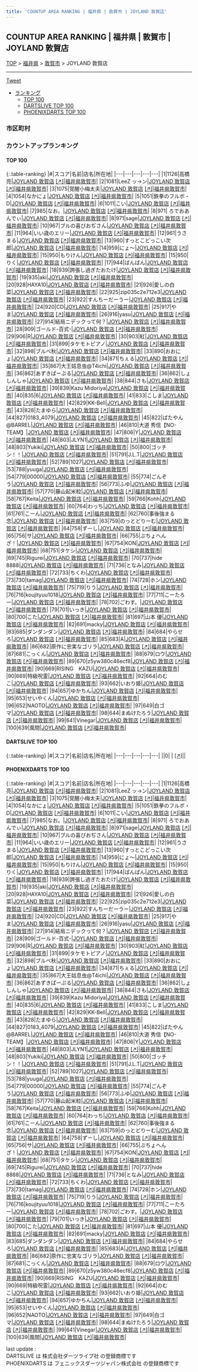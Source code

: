 ```yaml
---
title: 'COUNTUP AREA RANKING | 福井県 | 敦賀市 | JOYLAND 敦賀店'
---
```

## COUNTUP AREA RANKING | 福井県 | 敦賀市 | JOYLAND 敦賀店

[TOP](/darts/rank/) > [福井県](/darts/rank/福井県/) > [敦賀市](/darts/rank/福井県/敦賀市/) > JOYLAND 敦賀店

___

<a href="https://twitter.com/share?ref_src=twsrc%5Etfw" data-text="COUNTUP AREA RANKING | 福井県敦賀市JOYLAND 敦賀店" class="twitter-share-button" data-hashtags="DARTSLIVE,PHOENIXDARTS,darts,ダーツ" data-show-count="false">Tweet</a>

* [ランキング](#カウントアップランキング)
    * [TOP 100](#top-100)
    * [DARTSLIVE TOP 100](#dartslive-top-100)
    * [PHOENIXDARTS TOP 100](#phoenixdarts-top-100)

### 市区町村

<ul>

</ul>

### カウントアップランキング

#### TOP 100



{:.table-ranking}
|#|スコア|名前|店名|所在地|
|---|---|---|---|---|
|1|1126|<span class="rank-name-pd"><span class="pro-icon-pd"></span>高橋  亮</span>|<a href="/darts/rank/shops/8790.html">JOYLAND 敦賀店</a> <a href="https://vs.phoenixdarts.com/jp/shop/shopDetailInfo/s_8790?s_seq=8790">[↗]</a>|<a href="/darts/rank/福井県/敦賀市">福井県敦賀市</a>|
|2|1081|<span class="rank-name-pd">LeeZ ッ→ン</span>|<a href="/darts/rank/shops/8790.html">JOYLAND 敦賀店</a> <a href="https://vs.phoenixdarts.com/jp/shop/shopDetailInfo/s_8790?s_seq=8790">[↗]</a>|<a href="/darts/rank/福井県/敦賀市">福井県敦賀市</a>|
|3|1075|<span class="rank-name-pd">覚醒小梅太夫</span>|<a href="/darts/rank/shops/8790.html">JOYLAND 敦賀店</a> <a href="https://vs.phoenixdarts.com/jp/shop/shopDetailInfo/s_8790?s_seq=8790">[↗]</a>|<a href="/darts/rank/福井県/敦賀市">福井県敦賀市</a>|
|4|1054|<span class="rank-name-pd">なかにょ</span>|<a href="/darts/rank/shops/8790.html">JOYLAND 敦賀店</a> <a href="https://vs.phoenixdarts.com/jp/shop/shopDetailInfo/s_8790?s_seq=8790">[↗]</a>|<a href="/darts/rank/福井県/敦賀市">福井県敦賀市</a>|
|5|1051|<span class="rank-name-pd">鉄拳のフルボ・D</span>|<a href="/darts/rank/shops/8790.html">JOYLAND 敦賀店</a> <a href="https://vs.phoenixdarts.com/jp/shop/shopDetailInfo/s_8790?s_seq=8790">[↗]</a>|<a href="/darts/rank/福井県/敦賀市">福井県敦賀市</a>|
|6|1011|<span class="rank-name-pd">こい</span>|<a href="/darts/rank/shops/8790.html">JOYLAND 敦賀店</a> <a href="https://vs.phoenixdarts.com/jp/shop/shopDetailInfo/s_8790?s_seq=8790">[↗]</a>|<a href="/darts/rank/福井県/敦賀市">福井県敦賀市</a>|
|7|985|<span class="rank-name-pd">なお。</span>|<a href="/darts/rank/shops/8790.html">JOYLAND 敦賀店</a> <a href="https://vs.phoenixdarts.com/jp/shop/shopDetailInfo/s_8790?s_seq=8790">[↗]</a>|<a href="/darts/rank/福井県/敦賀市">福井県敦賀市</a>|
|8|971|<span class="rank-name-pd"> ろでおあんでぃ</span>|<a href="/darts/rank/shops/8790.html">JOYLAND 敦賀店</a> <a href="https://vs.phoenixdarts.com/jp/shop/shopDetailInfo/s_8790?s_seq=8790">[↗]</a>|<a href="/darts/rank/福井県/敦賀市">福井県敦賀市</a>|
|8|971|<span class="rank-name-pd">sage</span>|<a href="/darts/rank/shops/8790.html">JOYLAND 敦賀店</a> <a href="https://vs.phoenixdarts.com/jp/shop/shopDetailInfo/s_8790?s_seq=8790">[↗]</a>|<a href="/darts/rank/福井県/敦賀市">福井県敦賀市</a>|
|10|967|<span class="rank-name-pd">ブルの喜びおぢさん</span>|<a href="/darts/rank/shops/8790.html">JOYLAND 敦賀店</a> <a href="https://vs.phoenixdarts.com/jp/shop/shopDetailInfo/s_8790?s_seq=8790">[↗]</a>|<a href="/darts/rank/福井県/敦賀市">福井県敦賀市</a>|
|11|964|<span class="rank-name-pd">いい歳のエリー</span>|<a href="/darts/rank/shops/8790.html">JOYLAND 敦賀店</a> <a href="https://vs.phoenixdarts.com/jp/shop/shopDetailInfo/s_8790?s_seq=8790">[↗]</a>|<a href="/darts/rank/福井県/敦賀市">福井県敦賀市</a>|
|12|961|<span class="rank-name-pd">うさまる</span>|<a href="/darts/rank/shops/8790.html">JOYLAND 敦賀店</a> <a href="https://vs.phoenixdarts.com/jp/shop/shopDetailInfo/s_8790?s_seq=8790">[↗]</a>|<a href="/darts/rank/福井県/敦賀市">福井県敦賀市</a>|
|13|960|<span class="rank-name-pd">すっとこどっこい次郎</span>|<a href="/darts/rank/shops/8790.html">JOYLAND 敦賀店</a> <a href="https://vs.phoenixdarts.com/jp/shop/shopDetailInfo/s_8790?s_seq=8790">[↗]</a>|<a href="/darts/rank/福井県/敦賀市">福井県敦賀市</a>|
|14|959|<span class="rank-name-pd">にょ〜</span>|<a href="/darts/rank/shops/8790.html">JOYLAND 敦賀店</a> <a href="https://vs.phoenixdarts.com/jp/shop/shopDetailInfo/s_8790?s_seq=8790">[↗]</a>|<a href="/darts/rank/福井県/敦賀市">福井県敦賀市</a>|
|15|950|<span class="rank-name-pd">もりけん</span>|<a href="/darts/rank/shops/8790.html">JOYLAND 敦賀店</a> <a href="https://vs.phoenixdarts.com/jp/shop/shopDetailInfo/s_8790?s_seq=8790">[↗]</a>|<a href="/darts/rank/福井県/敦賀市">福井県敦賀市</a>|
|15|950|<span class="rank-name-pd">りく</span>|<a href="/darts/rank/shops/8790.html">JOYLAND 敦賀店</a> <a href="https://vs.phoenixdarts.com/jp/shop/shopDetailInfo/s_8790?s_seq=8790">[↗]</a>|<a href="/darts/rank/福井県/敦賀市">福井県敦賀市</a>|
|17|944|<span class="rank-name-pd">ばんばん</span>|<a href="/darts/rank/shops/8790.html">JOYLAND 敦賀店</a> <a href="https://vs.phoenixdarts.com/jp/shop/shopDetailInfo/s_8790?s_seq=8790">[↗]</a>|<a href="/darts/rank/福井県/敦賀市">福井県敦賀市</a>|
|18|939|<span class="rank-name-pd">誇張し過ぎたおたけ</span>|<a href="/darts/rank/shops/8790.html">JOYLAND 敦賀店</a> <a href="https://vs.phoenixdarts.com/jp/shop/shopDetailInfo/s_8790?s_seq=8790">[↗]</a>|<a href="/darts/rank/福井県/敦賀市">福井県敦賀市</a>|
|19|935|<span class="rank-name-pd">aki</span>|<a href="/darts/rank/shops/8790.html">JOYLAND 敦賀店</a> <a href="https://vs.phoenixdarts.com/jp/shop/shopDetailInfo/s_8790?s_seq=8790">[↗]</a>|<a href="/darts/rank/福井県/敦賀市">福井県敦賀市</a>|
|20|928|<span class="rank-name-pd">HAYA10</span>|<a href="/darts/rank/shops/8790.html">JOYLAND 敦賀店</a> <a href="https://vs.phoenixdarts.com/jp/shop/shopDetailInfo/s_8790?s_seq=8790">[↗]</a>|<a href="/darts/rank/福井県/敦賀市">福井県敦賀市</a>|
|21|926|<span class="rank-name-pd">愛しの白菜</span>|<a href="/darts/rank/shops/8790.html">JOYLAND 敦賀店</a> <a href="https://vs.phoenixdarts.com/jp/shop/shopDetailInfo/s_8790?s_seq=8790">[↗]</a>|<a href="/darts/rank/福井県/敦賀市">福井県敦賀市</a>|
|22|925|<span class="rank-name-pd">zip035c2e712e3</span>|<a href="/darts/rank/shops/8790.html">JOYLAND 敦賀店</a> <a href="https://vs.phoenixdarts.com/jp/shop/shopDetailInfo/s_8790?s_seq=8790">[↗]</a>|<a href="/darts/rank/福井県/敦賀市">福井県敦賀市</a>|
|23|922|<span class="rank-name-pd">すんちーだーうー</span>|<a href="/darts/rank/shops/8790.html">JOYLAND 敦賀店</a> <a href="https://vs.phoenixdarts.com/jp/shop/shopDetailInfo/s_8790?s_seq=8790">[↗]</a>|<a href="/darts/rank/福井県/敦賀市">福井県敦賀市</a>|
|24|920|<span class="rank-name-pd">CD</span>|<a href="/darts/rank/shops/8790.html">JOYLAND 敦賀店</a> <a href="https://vs.phoenixdarts.com/jp/shop/shopDetailInfo/s_8790?s_seq=8790">[↗]</a>|<a href="/darts/rank/福井県/敦賀市">福井県敦賀市</a>|
|25|917|<span class="rank-name-pd">やま</span>|<a href="/darts/rank/shops/8790.html">JOYLAND 敦賀店</a> <a href="https://vs.phoenixdarts.com/jp/shop/shopDetailInfo/s_8790?s_seq=8790">[↗]</a>|<a href="/darts/rank/福井県/敦賀市">福井県敦賀市</a>|
|26|916|<span class="rank-name-pd">yasu</span>|<a href="/darts/rank/shops/8790.html">JOYLAND 敦賀店</a> <a href="https://vs.phoenixdarts.com/jp/shop/shopDetailInfo/s_8790?s_seq=8790">[↗]</a>|<a href="/darts/rank/福井県/敦賀市">福井県敦賀市</a>|
|27|914|<span class="rank-name-pd">結局ニデックって何？</span>|<a href="/darts/rank/shops/8790.html">JOYLAND 敦賀店</a> <a href="https://vs.phoenixdarts.com/jp/shop/shopDetailInfo/s_8790?s_seq=8790">[↗]</a>|<a href="/darts/rank/福井県/敦賀市">福井県敦賀市</a>|
|28|909|<span class="rank-name-pd">ゴールド-百式-</span>|<a href="/darts/rank/shops/8790.html">JOYLAND 敦賀店</a> <a href="https://vs.phoenixdarts.com/jp/shop/shopDetailInfo/s_8790?s_seq=8790">[↗]</a>|<a href="/darts/rank/福井県/敦賀市">福井県敦賀市</a>|
|29|906|<span class="rank-name-pd">R</span>|<a href="/darts/rank/shops/8790.html">JOYLAND 敦賀店</a> <a href="https://vs.phoenixdarts.com/jp/shop/shopDetailInfo/s_8790?s_seq=8790">[↗]</a>|<a href="/darts/rank/福井県/敦賀市">福井県敦賀市</a>|
|30|903|<span class="rank-name-pd">紅</span>|<a href="/darts/rank/shops/8790.html">JOYLAND 敦賀店</a> <a href="https://vs.phoenixdarts.com/jp/shop/shopDetailInfo/s_8790?s_seq=8790">[↗]</a>|<a href="/darts/rank/福井県/敦賀市">福井県敦賀市</a>|
|31|899|<span class="rank-name-pd">タケモトピアノ</span>|<a href="/darts/rank/shops/8790.html">JOYLAND 敦賀店</a> <a href="https://vs.phoenixdarts.com/jp/shop/shopDetailInfo/s_8790?s_seq=8790">[↗]</a>|<a href="/darts/rank/福井県/敦賀市">福井県敦賀市</a>|
|32|898|<span class="rank-name-pd">ブルベ秋</span>|<a href="/darts/rank/shops/8790.html">JOYLAND 敦賀店</a> <a href="https://vs.phoenixdarts.com/jp/shop/shopDetailInfo/s_8790?s_seq=8790">[↗]</a>|<a href="/darts/rank/福井県/敦賀市">福井県敦賀市</a>|
|33|890|<span class="rank-name-pd">おおにょ</span>|<a href="/darts/rank/shops/8790.html">JOYLAND 敦賀店</a> <a href="https://vs.phoenixdarts.com/jp/shop/shopDetailInfo/s_8790?s_seq=8790">[↗]</a>|<a href="/darts/rank/福井県/敦賀市">福井県敦賀市</a>|
|34|871|<span class="rank-name-pd">ちぇる</span>|<a href="/darts/rank/shops/8790.html">JOYLAND 敦賀店</a> <a href="https://vs.phoenixdarts.com/jp/shop/shopDetailInfo/s_8790?s_seq=8790">[↗]</a>|<a href="/darts/rank/福井県/敦賀市">福井県敦賀市</a>|
|35|867|<span class="rank-name-pd">大王姑息虫@T4ichi</span>|<a href="/darts/rank/shops/8790.html">JOYLAND 敦賀店</a> <a href="https://vs.phoenixdarts.com/jp/shop/shopDetailInfo/s_8790?s_seq=8790">[↗]</a>|<a href="/darts/rank/福井県/敦賀市">福井県敦賀市</a>|
|36|862|<span class="rank-name-pd">あずきぱーぷる</span>|<a href="/darts/rank/shops/8790.html">JOYLAND 敦賀店</a> <a href="https://vs.phoenixdarts.com/jp/shop/shopDetailInfo/s_8790?s_seq=8790">[↗]</a>|<a href="/darts/rank/福井県/敦賀市">福井県敦賀市</a>|
|36|862|<span class="rank-name-pd">しょしんしゃ</span>|<a href="/darts/rank/shops/8790.html">JOYLAND 敦賀店</a> <a href="https://vs.phoenixdarts.com/jp/shop/shopDetailInfo/s_8790?s_seq=8790">[↗]</a>|<a href="/darts/rank/福井県/敦賀市">福井県敦賀市</a>|
|38|844|<span class="rank-name-pd">さも</span>|<a href="/darts/rank/shops/8790.html">JOYLAND 敦賀店</a> <a href="https://vs.phoenixdarts.com/jp/shop/shopDetailInfo/s_8790?s_seq=8790">[↗]</a>|<a href="/darts/rank/福井県/敦賀市">福井県敦賀市</a>|
|39|839|<span class="rank-name-pd">Kazu Midoriya</span>|<a href="/darts/rank/shops/8790.html">JOYLAND 敦賀店</a> <a href="https://vs.phoenixdarts.com/jp/shop/shopDetailInfo/s_8790?s_seq=8790">[↗]</a>|<a href="/darts/rank/福井県/敦賀市">福井県敦賀市</a>|
|40|835|<span class="rank-name-pd">6</span>|<a href="/darts/rank/shops/8790.html">JOYLAND 敦賀店</a> <a href="https://vs.phoenixdarts.com/jp/shop/shopDetailInfo/s_8790?s_seq=8790">[↗]</a>|<a href="/darts/rank/福井県/敦賀市">福井県敦賀市</a>|
|41|833|<span class="rank-name-pd">こしま</span>|<a href="/darts/rank/shops/8790.html">JOYLAND 敦賀店</a> <a href="https://vs.phoenixdarts.com/jp/shop/shopDetailInfo/s_8790?s_seq=8790">[↗]</a>|<a href="/darts/rank/福井県/敦賀市">福井県敦賀市</a>|
|42|829|<span class="rank-name-pd">KK-Bell</span>|<a href="/darts/rank/shops/8790.html">JOYLAND 敦賀店</a> <a href="https://vs.phoenixdarts.com/jp/shop/shopDetailInfo/s_8790?s_seq=8790">[↗]</a>|<a href="/darts/rank/福井県/敦賀市">福井県敦賀市</a>|
|43|828|<span class="rank-name-pd">たまゆら</span>|<a href="/darts/rank/shops/8790.html">JOYLAND 敦賀店</a> <a href="https://vs.phoenixdarts.com/jp/shop/shopDetailInfo/s_8790?s_seq=8790">[↗]</a>|<a href="/darts/rank/福井県/敦賀市">福井県敦賀市</a>|
|44|827|<span class="rank-name-pd">0183_4079</span>|<a href="/darts/rank/shops/8790.html">JOYLAND 敦賀店</a> <a href="https://vs.phoenixdarts.com/jp/shop/shopDetailInfo/s_8790?s_seq=8790">[↗]</a>|<a href="/darts/rank/福井県/敦賀市">福井県敦賀市</a>|
|45|822|<span class="rank-name-pd">ばたやん@BARREL</span>|<a href="/darts/rank/shops/8790.html">JOYLAND 敦賀店</a> <a href="https://vs.phoenixdarts.com/jp/shop/shopDetailInfo/s_8790?s_seq=8790">[↗]</a>|<a href="/darts/rank/福井県/敦賀市">福井県敦賀市</a>|
|46|810|<span class="rank-name-pd">大道 秀信【NO-TEAM】</span>|<a href="/darts/rank/shops/8790.html">JOYLAND 敦賀店</a> <a href="https://vs.phoenixdarts.com/jp/shop/shopDetailInfo/s_8790?s_seq=8790">[↗]</a>|<a href="/darts/rank/福井県/敦賀市">福井県敦賀市</a>|
|47|806|<span class="rank-name-pd">Y</span>|<a href="/darts/rank/shops/8790.html">JOYLAND 敦賀店</a> <a href="https://vs.phoenixdarts.com/jp/shop/shopDetailInfo/s_8790?s_seq=8790">[↗]</a>|<a href="/darts/rank/福井県/敦賀市">福井県敦賀市</a>|
|48|803|<span class="rank-name-pd">JLYN1</span>|<a href="/darts/rank/shops/8790.html">JOYLAND 敦賀店</a> <a href="https://vs.phoenixdarts.com/jp/shop/shopDetailInfo/s_8790?s_seq=8790">[↗]</a>|<a href="/darts/rank/福井県/敦賀市">福井県敦賀市</a>|
|48|803|<span class="rank-name-pd">Yukiki</span>|<a href="/darts/rank/shops/8790.html">JOYLAND 敦賀店</a> <a href="https://vs.phoenixdarts.com/jp/shop/shopDetailInfo/s_8790?s_seq=8790">[↗]</a>|<a href="/darts/rank/福井県/敦賀市">福井県敦賀市</a>|
|50|800|<span class="rank-name-pd">ゴッチン！！</span>|<a href="/darts/rank/shops/8790.html">JOYLAND 敦賀店</a> <a href="https://vs.phoenixdarts.com/jp/shop/shopDetailInfo/s_8790?s_seq=8790">[↗]</a>|<a href="/darts/rank/福井県/敦賀市">福井県敦賀市</a>|
|51|791|<span class="rank-name-pd">J.L.T</span>|<a href="/darts/rank/shops/8790.html">JOYLAND 敦賀店</a> <a href="https://vs.phoenixdarts.com/jp/shop/shopDetailInfo/s_8790?s_seq=8790">[↗]</a>|<a href="/darts/rank/福井県/敦賀市">福井県敦賀市</a>|
|52|789|<span class="rank-name-pd">1027</span>|<a href="/darts/rank/shops/8790.html">JOYLAND 敦賀店</a> <a href="https://vs.phoenixdarts.com/jp/shop/shopDetailInfo/s_8790?s_seq=8790">[↗]</a>|<a href="/darts/rank/福井県/敦賀市">福井県敦賀市</a>|
|53|788|<span class="rank-name-pd">yuuga</span>|<a href="/darts/rank/shops/8790.html">JOYLAND 敦賀店</a> <a href="https://vs.phoenixdarts.com/jp/shop/shopDetailInfo/s_8790?s_seq=8790">[↗]</a>|<a href="/darts/rank/福井県/敦賀市">福井県敦賀市</a>|
|54|779|<span class="rank-name-pd">00000</span>|<a href="/darts/rank/shops/8790.html">JOYLAND 敦賀店</a> <a href="https://vs.phoenixdarts.com/jp/shop/shopDetailInfo/s_8790?s_seq=8790">[↗]</a>|<a href="/darts/rank/福井県/敦賀市">福井県敦賀市</a>|
|55|774|<span class="rank-name-pd">ごんぞう</span>|<a href="/darts/rank/shops/8790.html">JOYLAND 敦賀店</a> <a href="https://vs.phoenixdarts.com/jp/shop/shopDetailInfo/s_8790?s_seq=8790">[↗]</a>|<a href="/darts/rank/福井県/敦賀市">福井県敦賀市</a>|
|56|773|<span class="rank-name-pd">ふゆ</span>|<a href="/darts/rank/shops/8790.html">JOYLAND 敦賀店</a> <a href="https://vs.phoenixdarts.com/jp/shop/shopDetailInfo/s_8790?s_seq=8790">[↗]</a>|<a href="/darts/rank/福井県/敦賀市">福井県敦賀市</a>|
|57|770|<span class="rank-name-pd">藤山起米粒</span>|<a href="/darts/rank/shops/8790.html">JOYLAND 敦賀店</a> <a href="https://vs.phoenixdarts.com/jp/shop/shopDetailInfo/s_8790?s_seq=8790">[↗]</a>|<a href="/darts/rank/福井県/敦賀市">福井県敦賀市</a>|
|58|767|<span class="rank-name-pd">Keita</span>|<a href="/darts/rank/shops/8790.html">JOYLAND 敦賀店</a> <a href="https://vs.phoenixdarts.com/jp/shop/shopDetailInfo/s_8790?s_seq=8790">[↗]</a>|<a href="/darts/rank/福井県/敦賀市">福井県敦賀市</a>|
|59|766|<span class="rank-name-pd">Kohh</span>|<a href="/darts/rank/shops/8790.html">JOYLAND 敦賀店</a> <a href="https://vs.phoenixdarts.com/jp/shop/shopDetailInfo/s_8790?s_seq=8790">[↗]</a>|<a href="/darts/rank/福井県/敦賀市">福井県敦賀市</a>|
|60|764|<span class="rank-name-pd">わっち</span>|<a href="/darts/rank/shops/8790.html">JOYLAND 敦賀店</a> <a href="https://vs.phoenixdarts.com/jp/shop/shopDetailInfo/s_8790?s_seq=8790">[↗]</a>|<a href="/darts/rank/福井県/敦賀市">福井県敦賀市</a>|
|61|761|<span class="rank-name-pd">こーん</span>|<a href="/darts/rank/shops/8790.html">JOYLAND 敦賀店</a> <a href="https://vs.phoenixdarts.com/jp/shop/shopDetailInfo/s_8790?s_seq=8790">[↗]</a>|<a href="/darts/rank/福井県/敦賀市">福井県敦賀市</a>|
|62|760|<span class="rank-name-pd">事後強まる念</span>|<a href="/darts/rank/shops/8790.html">JOYLAND 敦賀店</a> <a href="https://vs.phoenixdarts.com/jp/shop/shopDetailInfo/s_8790?s_seq=8790">[↗]</a>|<a href="/darts/rank/福井県/敦賀市">福井県敦賀市</a>|
|63|759|<span class="rank-name-pd">のっとどりーむ</span>|<a href="/darts/rank/shops/8790.html">JOYLAND 敦賀店</a> <a href="https://vs.phoenixdarts.com/jp/shop/shopDetailInfo/s_8790?s_seq=8790">[↗]</a>|<a href="/darts/rank/福井県/敦賀市">福井県敦賀市</a>|
|64|758|<span class="rank-name-pd">ずーし</span>|<a href="/darts/rank/shops/8790.html">JOYLAND 敦賀店</a> <a href="https://vs.phoenixdarts.com/jp/shop/shopDetailInfo/s_8790?s_seq=8790">[↗]</a>|<a href="/darts/rank/福井県/敦賀市">福井県敦賀市</a>|
|65|756|<span class="rank-name-pd">サ</span>|<a href="/darts/rank/shops/8790.html">JOYLAND 敦賀店</a> <a href="https://vs.phoenixdarts.com/jp/shop/shopDetailInfo/s_8790?s_seq=8790">[↗]</a>|<a href="/darts/rank/福井県/敦賀市">福井県敦賀市</a>|
|66|755|<span class="rank-name-pd">ぷちょへんざ！</span>|<a href="/darts/rank/shops/8790.html">JOYLAND 敦賀店</a> <a href="https://vs.phoenixdarts.com/jp/shop/shopDetailInfo/s_8790?s_seq=8790">[↗]</a>|<a href="/darts/rank/福井県/敦賀市">福井県敦賀市</a>|
|67|754|<span class="rank-name-pd">KON</span>|<a href="/darts/rank/shops/8790.html">JOYLAND 敦賀店</a> <a href="https://vs.phoenixdarts.com/jp/shop/shopDetailInfo/s_8790?s_seq=8790">[↗]</a>|<a href="/darts/rank/福井県/敦賀市">福井県敦賀市</a>|
|68|751|<span class="rank-name-pd">タケシ</span>|<a href="/darts/rank/shops/8790.html">JOYLAND 敦賀店</a> <a href="https://vs.phoenixdarts.com/jp/shop/shopDetailInfo/s_8790?s_seq=8790">[↗]</a>|<a href="/darts/rank/福井県/敦賀市">福井県敦賀市</a>|
|69|745|<span class="rank-name-pd">Rigurei</span>|<a href="/darts/rank/shops/8790.html">JOYLAND 敦賀店</a> <a href="https://vs.phoenixdarts.com/jp/shop/shopDetailInfo/s_8790?s_seq=8790">[↗]</a>|<a href="/darts/rank/福井県/敦賀市">福井県敦賀市</a>|
|70|737|<span class="rank-name-pd">hide 8888</span>|<a href="/darts/rank/shops/8790.html">JOYLAND 敦賀店</a> <a href="https://vs.phoenixdarts.com/jp/shop/shopDetailInfo/s_8790?s_seq=8790">[↗]</a>|<a href="/darts/rank/福井県/敦賀市">福井県敦賀市</a>|
|71|736|<span class="rank-name-pd">となみ</span>|<a href="/darts/rank/shops/8790.html">JOYLAND 敦賀店</a> <a href="https://vs.phoenixdarts.com/jp/shop/shopDetailInfo/s_8790?s_seq=8790">[↗]</a>|<a href="/darts/rank/福井県/敦賀市">福井県敦賀市</a>|
|72|733|<span class="rank-name-pd">ちくわ</span>|<a href="/darts/rank/shops/8790.html">JOYLAND 敦賀店</a> <a href="https://vs.phoenixdarts.com/jp/shop/shopDetailInfo/s_8790?s_seq=8790">[↗]</a>|<a href="/darts/rank/福井県/敦賀市">福井県敦賀市</a>|
|73|730|<span class="rank-name-pd">tamag</span>|<a href="/darts/rank/shops/8790.html">JOYLAND 敦賀店</a> <a href="https://vs.phoenixdarts.com/jp/shop/shopDetailInfo/s_8790?s_seq=8790">[↗]</a>|<a href="/darts/rank/福井県/敦賀市">福井県敦賀市</a>|
|74|728|<span class="rank-name-pd">ホン</span>|<a href="/darts/rank/shops/8790.html">JOYLAND 敦賀店</a> <a href="https://vs.phoenixdarts.com/jp/shop/shopDetailInfo/s_8790?s_seq=8790">[↗]</a>|<a href="/darts/rank/福井県/敦賀市">福井県敦賀市</a>|
|75|719|<span class="rank-name-pd">りう</span>|<a href="/darts/rank/shops/8790.html">JOYLAND 敦賀店</a> <a href="https://vs.phoenixdarts.com/jp/shop/shopDetailInfo/s_8790?s_seq=8790">[↗]</a>|<a href="/darts/rank/福井県/敦賀市">福井県敦賀市</a>|
|76|716|<span class="rank-name-pd">koujityuu1018</span>|<a href="/darts/rank/shops/8790.html">JOYLAND 敦賀店</a> <a href="https://vs.phoenixdarts.com/jp/shop/shopDetailInfo/s_8790?s_seq=8790">[↗]</a>|<a href="/darts/rank/福井県/敦賀市">福井県敦賀市</a>|
|77|711|<span class="rank-name-pd">こーたろー</span>|<a href="/darts/rank/shops/8790.html">JOYLAND 敦賀店</a> <a href="https://vs.phoenixdarts.com/jp/shop/shopDetailInfo/s_8790?s_seq=8790">[↗]</a>|<a href="/darts/rank/福井県/敦賀市">福井県敦賀市</a>|
|78|702|<span class="rank-name-pd">ごわす。</span>|<a href="/darts/rank/shops/8790.html">JOYLAND 敦賀店</a> <a href="https://vs.phoenixdarts.com/jp/shop/shopDetailInfo/s_8790?s_seq=8790">[↗]</a>|<a href="/darts/rank/福井県/敦賀市">福井県敦賀市</a>|
|79|701|<span class="rank-name-pd">いっき</span>|<a href="/darts/rank/shops/8790.html">JOYLAND 敦賀店</a> <a href="https://vs.phoenixdarts.com/jp/shop/shopDetailInfo/s_8790?s_seq=8790">[↗]</a>|<a href="/darts/rank/福井県/敦賀市">福井県敦賀市</a>|
|80|700|<span class="rank-name-pd">こた</span>|<a href="/darts/rank/shops/8790.html">JOYLAND 敦賀店</a> <a href="https://vs.phoenixdarts.com/jp/shop/shopDetailInfo/s_8790?s_seq=8790">[↗]</a>|<a href="/darts/rank/福井県/敦賀市">福井県敦賀市</a>|
|81|697|<span class="rank-name-pd">山本 優</span>|<a href="/darts/rank/shops/8790.html">JOYLAND 敦賀店</a> <a href="https://vs.phoenixdarts.com/jp/shop/shopDetailInfo/s_8790?s_seq=8790">[↗]</a>|<a href="/darts/rank/福井県/敦賀市">福井県敦賀市</a>|
|82|691|<span class="rank-name-pd">macky</span>|<a href="/darts/rank/shops/8790.html">JOYLAND 敦賀店</a> <a href="https://vs.phoenixdarts.com/jp/shop/shopDetailInfo/s_8790?s_seq=8790">[↗]</a>|<a href="/darts/rank/福井県/敦賀市">福井県敦賀市</a>|
|83|685|<span class="rank-name-pd">ダンダンダン</span>|<a href="/darts/rank/shops/8790.html">JOYLAND 敦賀店</a> <a href="https://vs.phoenixdarts.com/jp/shop/shopDetailInfo/s_8790?s_seq=8790">[↗]</a>|<a href="/darts/rank/福井県/敦賀市">福井県敦賀市</a>|
|84|684|<span class="rank-name-pd">やらせろ</span>|<a href="/darts/rank/shops/8790.html">JOYLAND 敦賀店</a> <a href="https://vs.phoenixdarts.com/jp/shop/shopDetailInfo/s_8790?s_seq=8790">[↗]</a>|<a href="/darts/rank/福井県/敦賀市">福井県敦賀市</a>|
|85|683|<span class="rank-name-pd">A</span>|<a href="/darts/rank/shops/8790.html">JOYLAND 敦賀店</a> <a href="https://vs.phoenixdarts.com/jp/shop/shopDetailInfo/s_8790?s_seq=8790">[↗]</a>|<a href="/darts/rank/福井県/敦賀市">福井県敦賀市</a>|
|86|682|<span class="rank-name-pd">原作に忠実なゴリラ</span>|<a href="/darts/rank/shops/8790.html">JOYLAND 敦賀店</a> <a href="https://vs.phoenixdarts.com/jp/shop/shopDetailInfo/s_8790?s_seq=8790">[↗]</a>|<a href="/darts/rank/福井県/敦賀市">福井県敦賀市</a>|
|87|681|<span class="rank-name-pd">こっくん</span>|<a href="/darts/rank/shops/8790.html">JOYLAND 敦賀店</a> <a href="https://vs.phoenixdarts.com/jp/shop/shopDetailInfo/s_8790?s_seq=8790">[↗]</a>|<a href="/darts/rank/福井県/敦賀市">福井県敦賀市</a>|
|88|679|<span class="rank-name-pd">ロウ</span>|<a href="/darts/rank/shops/8790.html">JOYLAND 敦賀店</a> <a href="https://vs.phoenixdarts.com/jp/shop/shopDetailInfo/s_8790?s_seq=8790">[↗]</a>|<a href="/darts/rank/福井県/敦賀市">福井県敦賀市</a>|
|89|670|<span class="rank-name-pd">z5yw380c46ecf8</span>|<a href="/darts/rank/shops/8790.html">JOYLAND 敦賀店</a> <a href="https://vs.phoenixdarts.com/jp/shop/shopDetailInfo/s_8790?s_seq=8790">[↗]</a>|<a href="/darts/rank/福井県/敦賀市">福井県敦賀市</a>|
|90|669|<span class="rank-name-pd">RISING　KAZU</span>|<a href="/darts/rank/shops/8790.html">JOYLAND 敦賀店</a> <a href="https://vs.phoenixdarts.com/jp/shop/shopDetailInfo/s_8790?s_seq=8790">[↗]</a>|<a href="/darts/rank/福井県/敦賀市">福井県敦賀市</a>|
|90|669|<span class="rank-name-pd">特級呪霊</span>|<a href="/darts/rank/shops/8790.html">JOYLAND 敦賀店</a> <a href="https://vs.phoenixdarts.com/jp/shop/shopDetailInfo/s_8790?s_seq=8790">[↗]</a>|<a href="/darts/rank/福井県/敦賀市">福井県敦賀市</a>|
|92|664|<span class="rank-name-pd">のむこ</span>|<a href="/darts/rank/shops/8790.html">JOYLAND 敦賀店</a> <a href="https://vs.phoenixdarts.com/jp/shop/shopDetailInfo/s_8790?s_seq=8790">[↗]</a>|<a href="/darts/rank/福井県/敦賀市">福井県敦賀市</a>|
|93|662|<span class="rank-name-pd">いおり姫</span>|<a href="/darts/rank/shops/8790.html">JOYLAND 敦賀店</a> <a href="https://vs.phoenixdarts.com/jp/shop/shopDetailInfo/s_8790?s_seq=8790">[↗]</a>|<a href="/darts/rank/福井県/敦賀市">福井県敦賀市</a>|
|94|657|<span class="rank-name-pd">ゆかちん</span>|<a href="/darts/rank/shops/8790.html">JOYLAND 敦賀店</a> <a href="https://vs.phoenixdarts.com/jp/shop/shopDetailInfo/s_8790?s_seq=8790">[↗]</a>|<a href="/darts/rank/福井県/敦賀市">福井県敦賀市</a>|
|95|653|<span class="rank-name-pd">せいやくん</span>|<a href="/darts/rank/shops/8790.html">JOYLAND 敦賀店</a> <a href="https://vs.phoenixdarts.com/jp/shop/shopDetailInfo/s_8790?s_seq=8790">[↗]</a>|<a href="/darts/rank/福井県/敦賀市">福井県敦賀市</a>|
|96|652|<span class="rank-name-pd">NAOTO</span>|<a href="/darts/rank/shops/8790.html">JOYLAND 敦賀店</a> <a href="https://vs.phoenixdarts.com/jp/shop/shopDetailInfo/s_8790?s_seq=8790">[↗]</a>|<a href="/darts/rank/福井県/敦賀市">福井県敦賀市</a>|
|97|649|<span class="rank-name-pd">白ゴマ</span>|<a href="/darts/rank/shops/8790.html">JOYLAND 敦賀店</a> <a href="https://vs.phoenixdarts.com/jp/shop/shopDetailInfo/s_8790?s_seq=8790">[↗]</a>|<a href="/darts/rank/福井県/敦賀市">福井県敦賀市</a>|
|98|644|<span class="rank-name-pd">まぬけたろう</span>|<a href="/darts/rank/shops/8790.html">JOYLAND 敦賀店</a> <a href="https://vs.phoenixdarts.com/jp/shop/shopDetailInfo/s_8790?s_seq=8790">[↗]</a>|<a href="/darts/rank/福井県/敦賀市">福井県敦賀市</a>|
|99|641|<span class="rank-name-pd">Vinegar</span>|<a href="/darts/rank/shops/8790.html">JOYLAND 敦賀店</a> <a href="https://vs.phoenixdarts.com/jp/shop/shopDetailInfo/s_8790?s_seq=8790">[↗]</a>|<a href="/darts/rank/福井県/敦賀市">福井県敦賀市</a>|
|100|639|<span class="rank-name-pd">風間</span>|<a href="/darts/rank/shops/8790.html">JOYLAND 敦賀店</a> <a href="https://vs.phoenixdarts.com/jp/shop/shopDetailInfo/s_8790?s_seq=8790">[↗]</a>|<a href="/darts/rank/福井県/敦賀市">福井県敦賀市</a>|


#### DARTSLIVE TOP 100



{:.table-ranking}
|#|スコア|名前|店名|所在地|
|---|---|---|---|---|
||0|<span class="rank-name-dl"> </span>|<a href="/darts/rank/shops/.html"></a> <a href="">[↗]</a>|<a href="/darts/rank//"></a>|


#### PHOENIXDARTS TOP 100



{:.table-ranking}
|#|スコア|名前|店名|所在地|
|---|---|---|---|---|
|1|1126|<span class="rank-name-pd"><span class="pro-icon-pd"></span>高橋  亮</span>|<a href="/darts/rank/shops/8790.html">JOYLAND 敦賀店</a> <a href="https://vs.phoenixdarts.com/jp/shop/shopDetailInfo/s_8790?s_seq=8790">[↗]</a>|<a href="/darts/rank/福井県/敦賀市">福井県敦賀市</a>|
|2|1081|<span class="rank-name-pd">LeeZ ッ→ン</span>|<a href="/darts/rank/shops/8790.html">JOYLAND 敦賀店</a> <a href="https://vs.phoenixdarts.com/jp/shop/shopDetailInfo/s_8790?s_seq=8790">[↗]</a>|<a href="/darts/rank/福井県/敦賀市">福井県敦賀市</a>|
|3|1075|<span class="rank-name-pd">覚醒小梅太夫</span>|<a href="/darts/rank/shops/8790.html">JOYLAND 敦賀店</a> <a href="https://vs.phoenixdarts.com/jp/shop/shopDetailInfo/s_8790?s_seq=8790">[↗]</a>|<a href="/darts/rank/福井県/敦賀市">福井県敦賀市</a>|
|4|1054|<span class="rank-name-pd">なかにょ</span>|<a href="/darts/rank/shops/8790.html">JOYLAND 敦賀店</a> <a href="https://vs.phoenixdarts.com/jp/shop/shopDetailInfo/s_8790?s_seq=8790">[↗]</a>|<a href="/darts/rank/福井県/敦賀市">福井県敦賀市</a>|
|5|1051|<span class="rank-name-pd">鉄拳のフルボ・D</span>|<a href="/darts/rank/shops/8790.html">JOYLAND 敦賀店</a> <a href="https://vs.phoenixdarts.com/jp/shop/shopDetailInfo/s_8790?s_seq=8790">[↗]</a>|<a href="/darts/rank/福井県/敦賀市">福井県敦賀市</a>|
|6|1011|<span class="rank-name-pd">こい</span>|<a href="/darts/rank/shops/8790.html">JOYLAND 敦賀店</a> <a href="https://vs.phoenixdarts.com/jp/shop/shopDetailInfo/s_8790?s_seq=8790">[↗]</a>|<a href="/darts/rank/福井県/敦賀市">福井県敦賀市</a>|
|7|985|<span class="rank-name-pd">なお。</span>|<a href="/darts/rank/shops/8790.html">JOYLAND 敦賀店</a> <a href="https://vs.phoenixdarts.com/jp/shop/shopDetailInfo/s_8790?s_seq=8790">[↗]</a>|<a href="/darts/rank/福井県/敦賀市">福井県敦賀市</a>|
|8|971|<span class="rank-name-pd"> ろでおあんでぃ</span>|<a href="/darts/rank/shops/8790.html">JOYLAND 敦賀店</a> <a href="https://vs.phoenixdarts.com/jp/shop/shopDetailInfo/s_8790?s_seq=8790">[↗]</a>|<a href="/darts/rank/福井県/敦賀市">福井県敦賀市</a>|
|8|971|<span class="rank-name-pd">sage</span>|<a href="/darts/rank/shops/8790.html">JOYLAND 敦賀店</a> <a href="https://vs.phoenixdarts.com/jp/shop/shopDetailInfo/s_8790?s_seq=8790">[↗]</a>|<a href="/darts/rank/福井県/敦賀市">福井県敦賀市</a>|
|10|967|<span class="rank-name-pd">ブルの喜びおぢさん</span>|<a href="/darts/rank/shops/8790.html">JOYLAND 敦賀店</a> <a href="https://vs.phoenixdarts.com/jp/shop/shopDetailInfo/s_8790?s_seq=8790">[↗]</a>|<a href="/darts/rank/福井県/敦賀市">福井県敦賀市</a>|
|11|964|<span class="rank-name-pd">いい歳のエリー</span>|<a href="/darts/rank/shops/8790.html">JOYLAND 敦賀店</a> <a href="https://vs.phoenixdarts.com/jp/shop/shopDetailInfo/s_8790?s_seq=8790">[↗]</a>|<a href="/darts/rank/福井県/敦賀市">福井県敦賀市</a>|
|12|961|<span class="rank-name-pd">うさまる</span>|<a href="/darts/rank/shops/8790.html">JOYLAND 敦賀店</a> <a href="https://vs.phoenixdarts.com/jp/shop/shopDetailInfo/s_8790?s_seq=8790">[↗]</a>|<a href="/darts/rank/福井県/敦賀市">福井県敦賀市</a>|
|13|960|<span class="rank-name-pd">すっとこどっこい次郎</span>|<a href="/darts/rank/shops/8790.html">JOYLAND 敦賀店</a> <a href="https://vs.phoenixdarts.com/jp/shop/shopDetailInfo/s_8790?s_seq=8790">[↗]</a>|<a href="/darts/rank/福井県/敦賀市">福井県敦賀市</a>|
|14|959|<span class="rank-name-pd">にょ〜</span>|<a href="/darts/rank/shops/8790.html">JOYLAND 敦賀店</a> <a href="https://vs.phoenixdarts.com/jp/shop/shopDetailInfo/s_8790?s_seq=8790">[↗]</a>|<a href="/darts/rank/福井県/敦賀市">福井県敦賀市</a>|
|15|950|<span class="rank-name-pd">もりけん</span>|<a href="/darts/rank/shops/8790.html">JOYLAND 敦賀店</a> <a href="https://vs.phoenixdarts.com/jp/shop/shopDetailInfo/s_8790?s_seq=8790">[↗]</a>|<a href="/darts/rank/福井県/敦賀市">福井県敦賀市</a>|
|15|950|<span class="rank-name-pd">りく</span>|<a href="/darts/rank/shops/8790.html">JOYLAND 敦賀店</a> <a href="https://vs.phoenixdarts.com/jp/shop/shopDetailInfo/s_8790?s_seq=8790">[↗]</a>|<a href="/darts/rank/福井県/敦賀市">福井県敦賀市</a>|
|17|944|<span class="rank-name-pd">ばんばん</span>|<a href="/darts/rank/shops/8790.html">JOYLAND 敦賀店</a> <a href="https://vs.phoenixdarts.com/jp/shop/shopDetailInfo/s_8790?s_seq=8790">[↗]</a>|<a href="/darts/rank/福井県/敦賀市">福井県敦賀市</a>|
|18|939|<span class="rank-name-pd">誇張し過ぎたおたけ</span>|<a href="/darts/rank/shops/8790.html">JOYLAND 敦賀店</a> <a href="https://vs.phoenixdarts.com/jp/shop/shopDetailInfo/s_8790?s_seq=8790">[↗]</a>|<a href="/darts/rank/福井県/敦賀市">福井県敦賀市</a>|
|19|935|<span class="rank-name-pd">aki</span>|<a href="/darts/rank/shops/8790.html">JOYLAND 敦賀店</a> <a href="https://vs.phoenixdarts.com/jp/shop/shopDetailInfo/s_8790?s_seq=8790">[↗]</a>|<a href="/darts/rank/福井県/敦賀市">福井県敦賀市</a>|
|20|928|<span class="rank-name-pd">HAYA10</span>|<a href="/darts/rank/shops/8790.html">JOYLAND 敦賀店</a> <a href="https://vs.phoenixdarts.com/jp/shop/shopDetailInfo/s_8790?s_seq=8790">[↗]</a>|<a href="/darts/rank/福井県/敦賀市">福井県敦賀市</a>|
|21|926|<span class="rank-name-pd">愛しの白菜</span>|<a href="/darts/rank/shops/8790.html">JOYLAND 敦賀店</a> <a href="https://vs.phoenixdarts.com/jp/shop/shopDetailInfo/s_8790?s_seq=8790">[↗]</a>|<a href="/darts/rank/福井県/敦賀市">福井県敦賀市</a>|
|22|925|<span class="rank-name-pd">zip035c2e712e3</span>|<a href="/darts/rank/shops/8790.html">JOYLAND 敦賀店</a> <a href="https://vs.phoenixdarts.com/jp/shop/shopDetailInfo/s_8790?s_seq=8790">[↗]</a>|<a href="/darts/rank/福井県/敦賀市">福井県敦賀市</a>|
|23|922|<span class="rank-name-pd">すんちーだーうー</span>|<a href="/darts/rank/shops/8790.html">JOYLAND 敦賀店</a> <a href="https://vs.phoenixdarts.com/jp/shop/shopDetailInfo/s_8790?s_seq=8790">[↗]</a>|<a href="/darts/rank/福井県/敦賀市">福井県敦賀市</a>|
|24|920|<span class="rank-name-pd">CD</span>|<a href="/darts/rank/shops/8790.html">JOYLAND 敦賀店</a> <a href="https://vs.phoenixdarts.com/jp/shop/shopDetailInfo/s_8790?s_seq=8790">[↗]</a>|<a href="/darts/rank/福井県/敦賀市">福井県敦賀市</a>|
|25|917|<span class="rank-name-pd">やま</span>|<a href="/darts/rank/shops/8790.html">JOYLAND 敦賀店</a> <a href="https://vs.phoenixdarts.com/jp/shop/shopDetailInfo/s_8790?s_seq=8790">[↗]</a>|<a href="/darts/rank/福井県/敦賀市">福井県敦賀市</a>|
|26|916|<span class="rank-name-pd">yasu</span>|<a href="/darts/rank/shops/8790.html">JOYLAND 敦賀店</a> <a href="https://vs.phoenixdarts.com/jp/shop/shopDetailInfo/s_8790?s_seq=8790">[↗]</a>|<a href="/darts/rank/福井県/敦賀市">福井県敦賀市</a>|
|27|914|<span class="rank-name-pd">結局ニデックって何？</span>|<a href="/darts/rank/shops/8790.html">JOYLAND 敦賀店</a> <a href="https://vs.phoenixdarts.com/jp/shop/shopDetailInfo/s_8790?s_seq=8790">[↗]</a>|<a href="/darts/rank/福井県/敦賀市">福井県敦賀市</a>|
|28|909|<span class="rank-name-pd">ゴールド-百式-</span>|<a href="/darts/rank/shops/8790.html">JOYLAND 敦賀店</a> <a href="https://vs.phoenixdarts.com/jp/shop/shopDetailInfo/s_8790?s_seq=8790">[↗]</a>|<a href="/darts/rank/福井県/敦賀市">福井県敦賀市</a>|
|29|906|<span class="rank-name-pd">R</span>|<a href="/darts/rank/shops/8790.html">JOYLAND 敦賀店</a> <a href="https://vs.phoenixdarts.com/jp/shop/shopDetailInfo/s_8790?s_seq=8790">[↗]</a>|<a href="/darts/rank/福井県/敦賀市">福井県敦賀市</a>|
|30|903|<span class="rank-name-pd">紅</span>|<a href="/darts/rank/shops/8790.html">JOYLAND 敦賀店</a> <a href="https://vs.phoenixdarts.com/jp/shop/shopDetailInfo/s_8790?s_seq=8790">[↗]</a>|<a href="/darts/rank/福井県/敦賀市">福井県敦賀市</a>|
|31|899|<span class="rank-name-pd">タケモトピアノ</span>|<a href="/darts/rank/shops/8790.html">JOYLAND 敦賀店</a> <a href="https://vs.phoenixdarts.com/jp/shop/shopDetailInfo/s_8790?s_seq=8790">[↗]</a>|<a href="/darts/rank/福井県/敦賀市">福井県敦賀市</a>|
|32|898|<span class="rank-name-pd">ブルベ秋</span>|<a href="/darts/rank/shops/8790.html">JOYLAND 敦賀店</a> <a href="https://vs.phoenixdarts.com/jp/shop/shopDetailInfo/s_8790?s_seq=8790">[↗]</a>|<a href="/darts/rank/福井県/敦賀市">福井県敦賀市</a>|
|33|890|<span class="rank-name-pd">おおにょ</span>|<a href="/darts/rank/shops/8790.html">JOYLAND 敦賀店</a> <a href="https://vs.phoenixdarts.com/jp/shop/shopDetailInfo/s_8790?s_seq=8790">[↗]</a>|<a href="/darts/rank/福井県/敦賀市">福井県敦賀市</a>|
|34|871|<span class="rank-name-pd">ちぇる</span>|<a href="/darts/rank/shops/8790.html">JOYLAND 敦賀店</a> <a href="https://vs.phoenixdarts.com/jp/shop/shopDetailInfo/s_8790?s_seq=8790">[↗]</a>|<a href="/darts/rank/福井県/敦賀市">福井県敦賀市</a>|
|35|867|<span class="rank-name-pd">大王姑息虫@T4ichi</span>|<a href="/darts/rank/shops/8790.html">JOYLAND 敦賀店</a> <a href="https://vs.phoenixdarts.com/jp/shop/shopDetailInfo/s_8790?s_seq=8790">[↗]</a>|<a href="/darts/rank/福井県/敦賀市">福井県敦賀市</a>|
|36|862|<span class="rank-name-pd">あずきぱーぷる</span>|<a href="/darts/rank/shops/8790.html">JOYLAND 敦賀店</a> <a href="https://vs.phoenixdarts.com/jp/shop/shopDetailInfo/s_8790?s_seq=8790">[↗]</a>|<a href="/darts/rank/福井県/敦賀市">福井県敦賀市</a>|
|36|862|<span class="rank-name-pd">しょしんしゃ</span>|<a href="/darts/rank/shops/8790.html">JOYLAND 敦賀店</a> <a href="https://vs.phoenixdarts.com/jp/shop/shopDetailInfo/s_8790?s_seq=8790">[↗]</a>|<a href="/darts/rank/福井県/敦賀市">福井県敦賀市</a>|
|38|844|<span class="rank-name-pd">さも</span>|<a href="/darts/rank/shops/8790.html">JOYLAND 敦賀店</a> <a href="https://vs.phoenixdarts.com/jp/shop/shopDetailInfo/s_8790?s_seq=8790">[↗]</a>|<a href="/darts/rank/福井県/敦賀市">福井県敦賀市</a>|
|39|839|<span class="rank-name-pd">Kazu Midoriya</span>|<a href="/darts/rank/shops/8790.html">JOYLAND 敦賀店</a> <a href="https://vs.phoenixdarts.com/jp/shop/shopDetailInfo/s_8790?s_seq=8790">[↗]</a>|<a href="/darts/rank/福井県/敦賀市">福井県敦賀市</a>|
|40|835|<span class="rank-name-pd">6</span>|<a href="/darts/rank/shops/8790.html">JOYLAND 敦賀店</a> <a href="https://vs.phoenixdarts.com/jp/shop/shopDetailInfo/s_8790?s_seq=8790">[↗]</a>|<a href="/darts/rank/福井県/敦賀市">福井県敦賀市</a>|
|41|833|<span class="rank-name-pd">こしま</span>|<a href="/darts/rank/shops/8790.html">JOYLAND 敦賀店</a> <a href="https://vs.phoenixdarts.com/jp/shop/shopDetailInfo/s_8790?s_seq=8790">[↗]</a>|<a href="/darts/rank/福井県/敦賀市">福井県敦賀市</a>|
|42|829|<span class="rank-name-pd">KK-Bell</span>|<a href="/darts/rank/shops/8790.html">JOYLAND 敦賀店</a> <a href="https://vs.phoenixdarts.com/jp/shop/shopDetailInfo/s_8790?s_seq=8790">[↗]</a>|<a href="/darts/rank/福井県/敦賀市">福井県敦賀市</a>|
|43|828|<span class="rank-name-pd">たまゆら</span>|<a href="/darts/rank/shops/8790.html">JOYLAND 敦賀店</a> <a href="https://vs.phoenixdarts.com/jp/shop/shopDetailInfo/s_8790?s_seq=8790">[↗]</a>|<a href="/darts/rank/福井県/敦賀市">福井県敦賀市</a>|
|44|827|<span class="rank-name-pd">0183_4079</span>|<a href="/darts/rank/shops/8790.html">JOYLAND 敦賀店</a> <a href="https://vs.phoenixdarts.com/jp/shop/shopDetailInfo/s_8790?s_seq=8790">[↗]</a>|<a href="/darts/rank/福井県/敦賀市">福井県敦賀市</a>|
|45|822|<span class="rank-name-pd">ばたやん@BARREL</span>|<a href="/darts/rank/shops/8790.html">JOYLAND 敦賀店</a> <a href="https://vs.phoenixdarts.com/jp/shop/shopDetailInfo/s_8790?s_seq=8790">[↗]</a>|<a href="/darts/rank/福井県/敦賀市">福井県敦賀市</a>|
|46|810|<span class="rank-name-pd">大道 秀信【NO-TEAM】</span>|<a href="/darts/rank/shops/8790.html">JOYLAND 敦賀店</a> <a href="https://vs.phoenixdarts.com/jp/shop/shopDetailInfo/s_8790?s_seq=8790">[↗]</a>|<a href="/darts/rank/福井県/敦賀市">福井県敦賀市</a>|
|47|806|<span class="rank-name-pd">Y</span>|<a href="/darts/rank/shops/8790.html">JOYLAND 敦賀店</a> <a href="https://vs.phoenixdarts.com/jp/shop/shopDetailInfo/s_8790?s_seq=8790">[↗]</a>|<a href="/darts/rank/福井県/敦賀市">福井県敦賀市</a>|
|48|803|<span class="rank-name-pd">JLYN1</span>|<a href="/darts/rank/shops/8790.html">JOYLAND 敦賀店</a> <a href="https://vs.phoenixdarts.com/jp/shop/shopDetailInfo/s_8790?s_seq=8790">[↗]</a>|<a href="/darts/rank/福井県/敦賀市">福井県敦賀市</a>|
|48|803|<span class="rank-name-pd">Yukiki</span>|<a href="/darts/rank/shops/8790.html">JOYLAND 敦賀店</a> <a href="https://vs.phoenixdarts.com/jp/shop/shopDetailInfo/s_8790?s_seq=8790">[↗]</a>|<a href="/darts/rank/福井県/敦賀市">福井県敦賀市</a>|
|50|800|<span class="rank-name-pd">ゴッチン！！</span>|<a href="/darts/rank/shops/8790.html">JOYLAND 敦賀店</a> <a href="https://vs.phoenixdarts.com/jp/shop/shopDetailInfo/s_8790?s_seq=8790">[↗]</a>|<a href="/darts/rank/福井県/敦賀市">福井県敦賀市</a>|
|51|791|<span class="rank-name-pd">J.L.T</span>|<a href="/darts/rank/shops/8790.html">JOYLAND 敦賀店</a> <a href="https://vs.phoenixdarts.com/jp/shop/shopDetailInfo/s_8790?s_seq=8790">[↗]</a>|<a href="/darts/rank/福井県/敦賀市">福井県敦賀市</a>|
|52|789|<span class="rank-name-pd">1027</span>|<a href="/darts/rank/shops/8790.html">JOYLAND 敦賀店</a> <a href="https://vs.phoenixdarts.com/jp/shop/shopDetailInfo/s_8790?s_seq=8790">[↗]</a>|<a href="/darts/rank/福井県/敦賀市">福井県敦賀市</a>|
|53|788|<span class="rank-name-pd">yuuga</span>|<a href="/darts/rank/shops/8790.html">JOYLAND 敦賀店</a> <a href="https://vs.phoenixdarts.com/jp/shop/shopDetailInfo/s_8790?s_seq=8790">[↗]</a>|<a href="/darts/rank/福井県/敦賀市">福井県敦賀市</a>|
|54|779|<span class="rank-name-pd">00000</span>|<a href="/darts/rank/shops/8790.html">JOYLAND 敦賀店</a> <a href="https://vs.phoenixdarts.com/jp/shop/shopDetailInfo/s_8790?s_seq=8790">[↗]</a>|<a href="/darts/rank/福井県/敦賀市">福井県敦賀市</a>|
|55|774|<span class="rank-name-pd">ごんぞう</span>|<a href="/darts/rank/shops/8790.html">JOYLAND 敦賀店</a> <a href="https://vs.phoenixdarts.com/jp/shop/shopDetailInfo/s_8790?s_seq=8790">[↗]</a>|<a href="/darts/rank/福井県/敦賀市">福井県敦賀市</a>|
|56|773|<span class="rank-name-pd">ふゆ</span>|<a href="/darts/rank/shops/8790.html">JOYLAND 敦賀店</a> <a href="https://vs.phoenixdarts.com/jp/shop/shopDetailInfo/s_8790?s_seq=8790">[↗]</a>|<a href="/darts/rank/福井県/敦賀市">福井県敦賀市</a>|
|57|770|<span class="rank-name-pd">藤山起米粒</span>|<a href="/darts/rank/shops/8790.html">JOYLAND 敦賀店</a> <a href="https://vs.phoenixdarts.com/jp/shop/shopDetailInfo/s_8790?s_seq=8790">[↗]</a>|<a href="/darts/rank/福井県/敦賀市">福井県敦賀市</a>|
|58|767|<span class="rank-name-pd">Keita</span>|<a href="/darts/rank/shops/8790.html">JOYLAND 敦賀店</a> <a href="https://vs.phoenixdarts.com/jp/shop/shopDetailInfo/s_8790?s_seq=8790">[↗]</a>|<a href="/darts/rank/福井県/敦賀市">福井県敦賀市</a>|
|59|766|<span class="rank-name-pd">Kohh</span>|<a href="/darts/rank/shops/8790.html">JOYLAND 敦賀店</a> <a href="https://vs.phoenixdarts.com/jp/shop/shopDetailInfo/s_8790?s_seq=8790">[↗]</a>|<a href="/darts/rank/福井県/敦賀市">福井県敦賀市</a>|
|60|764|<span class="rank-name-pd">わっち</span>|<a href="/darts/rank/shops/8790.html">JOYLAND 敦賀店</a> <a href="https://vs.phoenixdarts.com/jp/shop/shopDetailInfo/s_8790?s_seq=8790">[↗]</a>|<a href="/darts/rank/福井県/敦賀市">福井県敦賀市</a>|
|61|761|<span class="rank-name-pd">こーん</span>|<a href="/darts/rank/shops/8790.html">JOYLAND 敦賀店</a> <a href="https://vs.phoenixdarts.com/jp/shop/shopDetailInfo/s_8790?s_seq=8790">[↗]</a>|<a href="/darts/rank/福井県/敦賀市">福井県敦賀市</a>|
|62|760|<span class="rank-name-pd">事後強まる念</span>|<a href="/darts/rank/shops/8790.html">JOYLAND 敦賀店</a> <a href="https://vs.phoenixdarts.com/jp/shop/shopDetailInfo/s_8790?s_seq=8790">[↗]</a>|<a href="/darts/rank/福井県/敦賀市">福井県敦賀市</a>|
|63|759|<span class="rank-name-pd">のっとどりーむ</span>|<a href="/darts/rank/shops/8790.html">JOYLAND 敦賀店</a> <a href="https://vs.phoenixdarts.com/jp/shop/shopDetailInfo/s_8790?s_seq=8790">[↗]</a>|<a href="/darts/rank/福井県/敦賀市">福井県敦賀市</a>|
|64|758|<span class="rank-name-pd">ずーし</span>|<a href="/darts/rank/shops/8790.html">JOYLAND 敦賀店</a> <a href="https://vs.phoenixdarts.com/jp/shop/shopDetailInfo/s_8790?s_seq=8790">[↗]</a>|<a href="/darts/rank/福井県/敦賀市">福井県敦賀市</a>|
|65|756|<span class="rank-name-pd">サ</span>|<a href="/darts/rank/shops/8790.html">JOYLAND 敦賀店</a> <a href="https://vs.phoenixdarts.com/jp/shop/shopDetailInfo/s_8790?s_seq=8790">[↗]</a>|<a href="/darts/rank/福井県/敦賀市">福井県敦賀市</a>|
|66|755|<span class="rank-name-pd">ぷちょへんざ！</span>|<a href="/darts/rank/shops/8790.html">JOYLAND 敦賀店</a> <a href="https://vs.phoenixdarts.com/jp/shop/shopDetailInfo/s_8790?s_seq=8790">[↗]</a>|<a href="/darts/rank/福井県/敦賀市">福井県敦賀市</a>|
|67|754|<span class="rank-name-pd">KON</span>|<a href="/darts/rank/shops/8790.html">JOYLAND 敦賀店</a> <a href="https://vs.phoenixdarts.com/jp/shop/shopDetailInfo/s_8790?s_seq=8790">[↗]</a>|<a href="/darts/rank/福井県/敦賀市">福井県敦賀市</a>|
|68|751|<span class="rank-name-pd">タケシ</span>|<a href="/darts/rank/shops/8790.html">JOYLAND 敦賀店</a> <a href="https://vs.phoenixdarts.com/jp/shop/shopDetailInfo/s_8790?s_seq=8790">[↗]</a>|<a href="/darts/rank/福井県/敦賀市">福井県敦賀市</a>|
|69|745|<span class="rank-name-pd">Rigurei</span>|<a href="/darts/rank/shops/8790.html">JOYLAND 敦賀店</a> <a href="https://vs.phoenixdarts.com/jp/shop/shopDetailInfo/s_8790?s_seq=8790">[↗]</a>|<a href="/darts/rank/福井県/敦賀市">福井県敦賀市</a>|
|70|737|<span class="rank-name-pd">hide 8888</span>|<a href="/darts/rank/shops/8790.html">JOYLAND 敦賀店</a> <a href="https://vs.phoenixdarts.com/jp/shop/shopDetailInfo/s_8790?s_seq=8790">[↗]</a>|<a href="/darts/rank/福井県/敦賀市">福井県敦賀市</a>|
|71|736|<span class="rank-name-pd">となみ</span>|<a href="/darts/rank/shops/8790.html">JOYLAND 敦賀店</a> <a href="https://vs.phoenixdarts.com/jp/shop/shopDetailInfo/s_8790?s_seq=8790">[↗]</a>|<a href="/darts/rank/福井県/敦賀市">福井県敦賀市</a>|
|72|733|<span class="rank-name-pd">ちくわ</span>|<a href="/darts/rank/shops/8790.html">JOYLAND 敦賀店</a> <a href="https://vs.phoenixdarts.com/jp/shop/shopDetailInfo/s_8790?s_seq=8790">[↗]</a>|<a href="/darts/rank/福井県/敦賀市">福井県敦賀市</a>|
|73|730|<span class="rank-name-pd">tamag</span>|<a href="/darts/rank/shops/8790.html">JOYLAND 敦賀店</a> <a href="https://vs.phoenixdarts.com/jp/shop/shopDetailInfo/s_8790?s_seq=8790">[↗]</a>|<a href="/darts/rank/福井県/敦賀市">福井県敦賀市</a>|
|74|728|<span class="rank-name-pd">ホン</span>|<a href="/darts/rank/shops/8790.html">JOYLAND 敦賀店</a> <a href="https://vs.phoenixdarts.com/jp/shop/shopDetailInfo/s_8790?s_seq=8790">[↗]</a>|<a href="/darts/rank/福井県/敦賀市">福井県敦賀市</a>|
|75|719|<span class="rank-name-pd">りう</span>|<a href="/darts/rank/shops/8790.html">JOYLAND 敦賀店</a> <a href="https://vs.phoenixdarts.com/jp/shop/shopDetailInfo/s_8790?s_seq=8790">[↗]</a>|<a href="/darts/rank/福井県/敦賀市">福井県敦賀市</a>|
|76|716|<span class="rank-name-pd">koujityuu1018</span>|<a href="/darts/rank/shops/8790.html">JOYLAND 敦賀店</a> <a href="https://vs.phoenixdarts.com/jp/shop/shopDetailInfo/s_8790?s_seq=8790">[↗]</a>|<a href="/darts/rank/福井県/敦賀市">福井県敦賀市</a>|
|77|711|<span class="rank-name-pd">こーたろー</span>|<a href="/darts/rank/shops/8790.html">JOYLAND 敦賀店</a> <a href="https://vs.phoenixdarts.com/jp/shop/shopDetailInfo/s_8790?s_seq=8790">[↗]</a>|<a href="/darts/rank/福井県/敦賀市">福井県敦賀市</a>|
|78|702|<span class="rank-name-pd">ごわす。</span>|<a href="/darts/rank/shops/8790.html">JOYLAND 敦賀店</a> <a href="https://vs.phoenixdarts.com/jp/shop/shopDetailInfo/s_8790?s_seq=8790">[↗]</a>|<a href="/darts/rank/福井県/敦賀市">福井県敦賀市</a>|
|79|701|<span class="rank-name-pd">いっき</span>|<a href="/darts/rank/shops/8790.html">JOYLAND 敦賀店</a> <a href="https://vs.phoenixdarts.com/jp/shop/shopDetailInfo/s_8790?s_seq=8790">[↗]</a>|<a href="/darts/rank/福井県/敦賀市">福井県敦賀市</a>|
|80|700|<span class="rank-name-pd">こた</span>|<a href="/darts/rank/shops/8790.html">JOYLAND 敦賀店</a> <a href="https://vs.phoenixdarts.com/jp/shop/shopDetailInfo/s_8790?s_seq=8790">[↗]</a>|<a href="/darts/rank/福井県/敦賀市">福井県敦賀市</a>|
|81|697|<span class="rank-name-pd">山本 優</span>|<a href="/darts/rank/shops/8790.html">JOYLAND 敦賀店</a> <a href="https://vs.phoenixdarts.com/jp/shop/shopDetailInfo/s_8790?s_seq=8790">[↗]</a>|<a href="/darts/rank/福井県/敦賀市">福井県敦賀市</a>|
|82|691|<span class="rank-name-pd">macky</span>|<a href="/darts/rank/shops/8790.html">JOYLAND 敦賀店</a> <a href="https://vs.phoenixdarts.com/jp/shop/shopDetailInfo/s_8790?s_seq=8790">[↗]</a>|<a href="/darts/rank/福井県/敦賀市">福井県敦賀市</a>|
|83|685|<span class="rank-name-pd">ダンダンダン</span>|<a href="/darts/rank/shops/8790.html">JOYLAND 敦賀店</a> <a href="https://vs.phoenixdarts.com/jp/shop/shopDetailInfo/s_8790?s_seq=8790">[↗]</a>|<a href="/darts/rank/福井県/敦賀市">福井県敦賀市</a>|
|84|684|<span class="rank-name-pd">やらせろ</span>|<a href="/darts/rank/shops/8790.html">JOYLAND 敦賀店</a> <a href="https://vs.phoenixdarts.com/jp/shop/shopDetailInfo/s_8790?s_seq=8790">[↗]</a>|<a href="/darts/rank/福井県/敦賀市">福井県敦賀市</a>|
|85|683|<span class="rank-name-pd">A</span>|<a href="/darts/rank/shops/8790.html">JOYLAND 敦賀店</a> <a href="https://vs.phoenixdarts.com/jp/shop/shopDetailInfo/s_8790?s_seq=8790">[↗]</a>|<a href="/darts/rank/福井県/敦賀市">福井県敦賀市</a>|
|86|682|<span class="rank-name-pd">原作に忠実なゴリラ</span>|<a href="/darts/rank/shops/8790.html">JOYLAND 敦賀店</a> <a href="https://vs.phoenixdarts.com/jp/shop/shopDetailInfo/s_8790?s_seq=8790">[↗]</a>|<a href="/darts/rank/福井県/敦賀市">福井県敦賀市</a>|
|87|681|<span class="rank-name-pd">こっくん</span>|<a href="/darts/rank/shops/8790.html">JOYLAND 敦賀店</a> <a href="https://vs.phoenixdarts.com/jp/shop/shopDetailInfo/s_8790?s_seq=8790">[↗]</a>|<a href="/darts/rank/福井県/敦賀市">福井県敦賀市</a>|
|88|679|<span class="rank-name-pd">ロウ</span>|<a href="/darts/rank/shops/8790.html">JOYLAND 敦賀店</a> <a href="https://vs.phoenixdarts.com/jp/shop/shopDetailInfo/s_8790?s_seq=8790">[↗]</a>|<a href="/darts/rank/福井県/敦賀市">福井県敦賀市</a>|
|89|670|<span class="rank-name-pd">z5yw380c46ecf8</span>|<a href="/darts/rank/shops/8790.html">JOYLAND 敦賀店</a> <a href="https://vs.phoenixdarts.com/jp/shop/shopDetailInfo/s_8790?s_seq=8790">[↗]</a>|<a href="/darts/rank/福井県/敦賀市">福井県敦賀市</a>|
|90|669|<span class="rank-name-pd">RISING　KAZU</span>|<a href="/darts/rank/shops/8790.html">JOYLAND 敦賀店</a> <a href="https://vs.phoenixdarts.com/jp/shop/shopDetailInfo/s_8790?s_seq=8790">[↗]</a>|<a href="/darts/rank/福井県/敦賀市">福井県敦賀市</a>|
|90|669|<span class="rank-name-pd">特級呪霊</span>|<a href="/darts/rank/shops/8790.html">JOYLAND 敦賀店</a> <a href="https://vs.phoenixdarts.com/jp/shop/shopDetailInfo/s_8790?s_seq=8790">[↗]</a>|<a href="/darts/rank/福井県/敦賀市">福井県敦賀市</a>|
|92|664|<span class="rank-name-pd">のむこ</span>|<a href="/darts/rank/shops/8790.html">JOYLAND 敦賀店</a> <a href="https://vs.phoenixdarts.com/jp/shop/shopDetailInfo/s_8790?s_seq=8790">[↗]</a>|<a href="/darts/rank/福井県/敦賀市">福井県敦賀市</a>|
|93|662|<span class="rank-name-pd">いおり姫</span>|<a href="/darts/rank/shops/8790.html">JOYLAND 敦賀店</a> <a href="https://vs.phoenixdarts.com/jp/shop/shopDetailInfo/s_8790?s_seq=8790">[↗]</a>|<a href="/darts/rank/福井県/敦賀市">福井県敦賀市</a>|
|94|657|<span class="rank-name-pd">ゆかちん</span>|<a href="/darts/rank/shops/8790.html">JOYLAND 敦賀店</a> <a href="https://vs.phoenixdarts.com/jp/shop/shopDetailInfo/s_8790?s_seq=8790">[↗]</a>|<a href="/darts/rank/福井県/敦賀市">福井県敦賀市</a>|
|95|653|<span class="rank-name-pd">せいやくん</span>|<a href="/darts/rank/shops/8790.html">JOYLAND 敦賀店</a> <a href="https://vs.phoenixdarts.com/jp/shop/shopDetailInfo/s_8790?s_seq=8790">[↗]</a>|<a href="/darts/rank/福井県/敦賀市">福井県敦賀市</a>|
|96|652|<span class="rank-name-pd">NAOTO</span>|<a href="/darts/rank/shops/8790.html">JOYLAND 敦賀店</a> <a href="https://vs.phoenixdarts.com/jp/shop/shopDetailInfo/s_8790?s_seq=8790">[↗]</a>|<a href="/darts/rank/福井県/敦賀市">福井県敦賀市</a>|
|97|649|<span class="rank-name-pd">白ゴマ</span>|<a href="/darts/rank/shops/8790.html">JOYLAND 敦賀店</a> <a href="https://vs.phoenixdarts.com/jp/shop/shopDetailInfo/s_8790?s_seq=8790">[↗]</a>|<a href="/darts/rank/福井県/敦賀市">福井県敦賀市</a>|
|98|644|<span class="rank-name-pd">まぬけたろう</span>|<a href="/darts/rank/shops/8790.html">JOYLAND 敦賀店</a> <a href="https://vs.phoenixdarts.com/jp/shop/shopDetailInfo/s_8790?s_seq=8790">[↗]</a>|<a href="/darts/rank/福井県/敦賀市">福井県敦賀市</a>|
|99|641|<span class="rank-name-pd">Vinegar</span>|<a href="/darts/rank/shops/8790.html">JOYLAND 敦賀店</a> <a href="https://vs.phoenixdarts.com/jp/shop/shopDetailInfo/s_8790?s_seq=8790">[↗]</a>|<a href="/darts/rank/福井県/敦賀市">福井県敦賀市</a>|
|100|639|<span class="rank-name-pd">風間</span>|<a href="/darts/rank/shops/8790.html">JOYLAND 敦賀店</a> <a href="https://vs.phoenixdarts.com/jp/shop/shopDetailInfo/s_8790?s_seq=8790">[↗]</a>|<a href="/darts/rank/福井県/敦賀市">福井県敦賀市</a>|


<div class="footer border-top border-gray-light mt-5 pt-3 text-right text-gray">
    last update : <span style="font-weight: italic" id="foot_last_modified"></span><br />
    DARTSLIVE は 株式会社ダーツライブ社 の登録商標です<br />
    PHOENIXDARTS は フェニックスダーツジャパン株式会社 の登録商標です<br />
</div>

<script src="https://cdnjs.cloudflare.com/ajax/libs/jquery.tablesorter/2.31.3/js/jquery.tablesorter.min.js" integrity="sha512-qzgd5cYSZcosqpzpn7zF2ZId8f/8CHmFKZ8j7mU4OUXTNRd5g+ZHBPsgKEwoqxCtdQvExE5LprwwPAgoicguNg==" crossorigin="anonymous" referrerpolicy="no-referrer"></script>
<link rel="stylesheet" href="https://cdnjs.cloudflare.com/ajax/libs/jquery.tablesorter/2.31.3/css/theme.default.min.css" integrity="sha512-wghhOJkjQX0Lh3NSWvNKeZ0ZpNn+SPVXX1Qyc9OCaogADktxrBiBdKGDoqVUOyhStvMBmJQ8ZdMHiR3wuEq8+w==" crossorigin="anonymous" referrerpolicy="no-referrer" />
<script>
$(function() {
    $(".table-ranking").tablesorter({sortList:[[0, 0]]});
    $("#foot_last_modified").text(formatDate(new Date(document.lastModified), 'yyyy-MM-dd HH:mm:ss'));
});
</script>

<script async src="https://platform.twitter.com/widgets.js" charset="utf-8"></script>